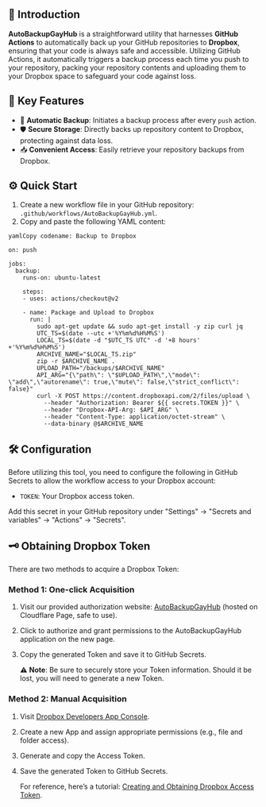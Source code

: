 ## 📌 Introduction

**AutoBackupGayHub** is a straightforward utility that harnesses **GitHub Actions** to automatically back up your GitHub repositories to **Dropbox**, ensuring that your code is always safe and accessible. Utilizing GitHub Actions, it automatically triggers a backup process each time you push to your repository, packing your repository contents and uploading them to your Dropbox space to safeguard your code against loss.

## 🚀 Key Features

- 🔄 **Automatic Backup**: Initiates a backup process after every `push` action.
- 🛡️ **Secure Storage**: Directly backs up repository content to Dropbox, protecting against data loss.
- 📥 **Convenient Access**: Easily retrieve your repository backups from Dropbox.

## ⚙️ Quick Start

1. Create a new workflow file in your GitHub repository: `.github/workflows/AutoBackupGayHub.yml`.
2. Copy and paste the following YAML content:

```
yamlCopy codename: Backup to Dropbox

on: push

jobs:
  backup:
    runs-on: ubuntu-latest

    steps:
    - uses: actions/checkout@v2

    - name: Package and Upload to Dropbox
      run: |
        sudo apt-get update && sudo apt-get install -y zip curl jq
        UTC_TS=$(date --utc +'%Y%m%d%H%M%S')
        LOCAL_TS=$(date -d "$UTC_TS UTC" -d '+8 hours' +'%Y%m%d%H%M%S')
        ARCHIVE_NAME="$LOCAL_TS.zip"
        zip -r $ARCHIVE_NAME .
        UPLOAD_PATH="/backups/$ARCHIVE_NAME"
        API_ARG="{\"path\": \"$UPLOAD_PATH\",\"mode\": \"add\",\"autorename\": true,\"mute\": false,\"strict_conflict\": false}"
        curl -X POST https://content.dropboxapi.com/2/files/upload \
          --header "Authorization: Bearer ${{ secrets.TOKEN }}" \
          --header "Dropbox-API-Arg: $API_ARG" \
          --header "Content-Type: application/octet-stream" \
          --data-binary @$ARCHIVE_NAME
```

## 🛠 Configuration

Before utilizing this tool, you need to configure the following in GitHub Secrets to allow the workflow access to your Dropbox account:

- `TOKEN`: Your Dropbox access token.

Add this secret in your GitHub repository under "Settings" -> "Secrets and variables" -> "Actions" -> "Secrets".

## 🗝 Obtaining Dropbox Token

There are two methods to acquire a Dropbox Token:

### Method 1: One-click Acquisition

1. Visit our provided authorization website: [AutoBackupGayHub](https://autobackupgayhub.pages.dev/) (hosted on Cloudflare Page, safe to use).

2. Click to authorize and grant permissions to the AutoBackupGayHub application on the new page.

3. Copy the generated Token and save it to GitHub Secrets.

   ⚠️ **Note**: Be sure to securely store your Token information. Should it be lost, you will need to generate a new Token.

### Method 2: Manual Acquisition

1. Visit [Dropbox Developers App Console](https://www.dropbox.com/developers/apps).

2. Create a new App and assign appropriate permissions (e.g., file and folder access).

3. Generate and copy the Access Token.

4. Save the generated Token to GitHub Secrets.

   For reference, here’s a tutorial: [Creating and Obtaining Dropbox Access Token](https://preventdirectaccess.com/docs/create-app-key-access-token-for-dropbox-account/).
